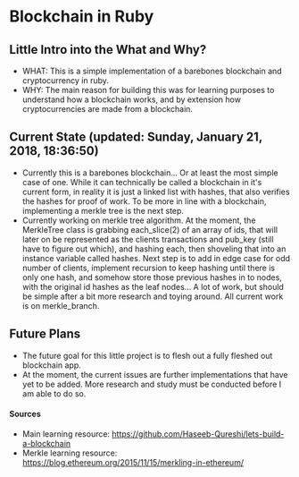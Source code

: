 # Blockchain in Ruby

## Little Intro into the What and Why?
* WHAT: This is a simple implementation of a barebones blockchain and cryptocurrency in ruby.
* WHY: The main reason for building this was for learning purposes to understand how a blockchain works, and by extension how cryptocurrencies are made from a blockchain.

## Current State (updated: Sunday, January 21, 2018, 18:36:50)
* Currently this is a barebones blockchain... Or at least the most simple case of one. While it can technically be called a blockchain in it's current form, in reality it is just a linked list with hashes, that also verifies the hashes for proof of work. To be more in line with a blockchain, implementing a merkle tree is the next step.
* Currently working on merkle tree algorithm. At the moment, the MerkleTree class is grabbing each_slice(2) of an array of ids, that will later on be represented as the clients transactions and pub_key (still have to figure out which), and hashing each, then shoveling that into an instance variable called hashes. Next step is to add in edge case for odd number of clients, implement recursion to keep hashing until there is only one hash, and somehow store those previous hashes in to nodes, with the original id hashes as the leaf nodes... A lot of work, but should be simple after a bit more research and toying around. All current work is on merkle_branch.

## Future Plans
* The future goal for this little project is to flesh out a fully fleshed out blockchain app.
* At the moment, the current issues are further implementations that have yet to be added. More research and study must be conducted before I am able to do so.

#### Sources
* Main learning resource: https://github.com/Haseeb-Qureshi/lets-build-a-blockchain
* Merkle learning resource: https://blog.ethereum.org/2015/11/15/merkling-in-ethereum/
